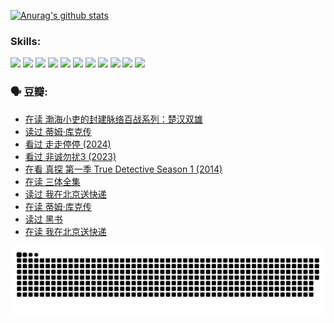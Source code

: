 
[![Anurag's github stats](https://github-readme-stats.vercel.app/api?username=w940853815)](https://github.com/anuraghazra/github-readme-stats)

### Skills:

<code><img height="32" src="https://cdn.jsdelivr.net/npm/simple-icons@v5/icons/python.svg"></code>
<code><img height="32" src="https://cdn.jsdelivr.net/npm/simple-icons@v5/icons/javascript.svg"></code>
<code><img height="32" src="https://cdn.jsdelivr.net/npm/simple-icons@v5/icons/django.svg"></code>
<code><img height="32" src="https://cdn.jsdelivr.net/npm/simple-icons@v5/icons/flask.svg"></code>
<code><img height="32" src="https://cdn.jsdelivr.net/npm/simple-icons@v5/icons/vuetify.svg"></code>
<code><img height="32" src="https://cdn.jsdelivr.net/npm/simple-icons@v5/icons/git.svg"></code>
<code><img height="32" src="https://cdn.jsdelivr.net/npm/simple-icons@v5/icons/docker.svg"></code>
<code><img height="32" src="https://cdn.jsdelivr.net/npm/simple-icons@v5/icons/postgresql.svg"></code>
<code><img height="32" src="https://cdn.jsdelivr.net/npm/simple-icons@v5/icons/elasticsearch.svg"></code>
<code><img height="32" src="https://cdn.jsdelivr.net/npm/simple-icons@v5/icons/macos.svg"></code>
<code><img height="32" src="https://cdn.jsdelivr.net/npm/simple-icons@v5/icons/linux.svg"></code>

### 🗣 豆瓣:

<!-- DOUBAN-ACTIVITIES:START -->
- [在读 渤海小吏的封建脉络百战系列：楚汉双雄](https://www.douban.com/people/136069238/status/4700950146/?_i=25524389)
- [读过 蒂姆·库克传](https://www.douban.com/people/136069238/status/4700949869/?_i=25524389)
- [看过 走走停停‎ (2024)](https://www.douban.com/people/136069238/status/4684430230/?_i=25524389)
- [看过 非诚勿扰3‎ (2023)](https://www.douban.com/people/136069238/status/4676324100/?_i=25524389)
- [在看 真探 第一季 True Detective Season 1‎ (2014)](https://www.douban.com/people/136069238/status/4673382852/?_i=25524389)
- [在读 三体全集](https://www.douban.com/people/136069238/status/4672842521/?_i=25524389)
- [读过 我在北京送快递](https://www.douban.com/people/136069238/status/4672842036/?_i=25524389)
- [在读 蒂姆·库克传](https://www.douban.com/people/136069238/status/4663517053/?_i=25524389)
- [读过 黑书](https://www.douban.com/people/136069238/status/4663516022/?_i=25524390)
- [在读 我在北京送快递](https://www.douban.com/people/136069238/status/4658098365/?_i=25524390)
<!-- DOUBAN-ACTIVITIES:END -->


![Snake animation](https://raw.githubusercontent.com/w940853815/w940853815/output/github-contribution-grid-snake.svg)

<!--
**w940853815/w940853815** is a ✨ _special_ ✨ repository because its `README.md` (this file) appears on your GitHub profile.

Here are some ideas to get you started:

- 🔭 I’m currently working on ...
- 🌱 I’m currently learning ...
- 👯 I’m looking to collaborate on ...
- 🤔 I’m looking for help with ...
- 💬 Ask me about ...
- 📫 How to reach me: ...
- 😄 Pronouns: ...
- ⚡ Fun fact: ...
-->

